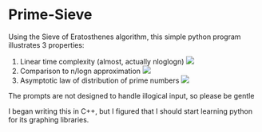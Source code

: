 # Prime-Sieve

Using the Sieve of Eratosthenes algorithm, this simple python program illustrates 3 properties:
  1)  Linear time complexity (almost, actually nloglogn)
      ![](https://github.com/SamuelHunter/Prime-Sieve/blob/master/graph1_100_trials_min_2_max_5.png)
  2)  Comparison to n/logn approximation
      ![](https://github.com/SamuelHunter/Prime-Sieve/blob/master/graph2_10%5E6.png)
  3)  Asymptotic law of distribution of prime numbers
      ![](https://github.com/SamuelHunter/Prime-Sieve/blob/master/graph3_10%5E6_res_6.png)

The prompts are not designed to handle illogical input, so please be gentle

I began writing this in C++, but I figured that I should start learning python for its graphing libraries.

